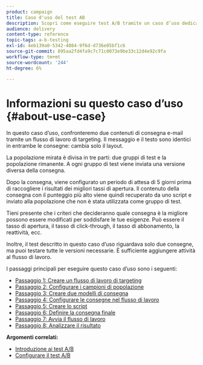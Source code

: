 ```yaml
---
product: campaign
title: Caso d'uso del test AB
description: Scopri come eseguire test A/B tramite un caso d’uso dedicato.
audience: delivery
content-type: reference
topic-tags: a-b-testing
exl-id: 4eb139a0-5342-4084-9f6d-d736e05bf1c6
source-git-commit: 895aa2fd4fa9c7c71c0073e9be33c12d4e92c9fa
workflow-type: tm+mt
source-wordcount: '244'
ht-degree: 6%

---
```


# Informazioni su questo caso d’uso {#about-use-case}

In questo caso d’uso, confronteremo due contenuti di consegna e-mail tramite un flusso di lavoro di targeting. Il messaggio e il testo sono identici in entrambe le consegne: cambia solo il layout.

La popolazione mirata è divisa in tre parti: due gruppi di test e la popolazione rimanente. A ogni gruppo di test viene inviata una versione diversa della consegna.

Dopo la consegna, viene configurato un periodo di attesa di 5 giorni prima di raccogliere i risultati dei migliori tassi di apertura. Il contenuto della consegna con il punteggio più alto viene quindi recuperato da uno script e inviato alla popolazione che non è stata utilizzata come gruppo di test.

Tieni presente che i criteri che decideranno quale consegna è la migliore possono essere modificati per soddisfare le tue esigenze. Può essere il tasso di apertura, il tasso di click-through, il tasso di abbonamento, la reattività, ecc.

Inoltre, il test descritto in questo caso d’uso riguardava solo due consegne, ma puoi testare tutte le versioni necessarie. È sufficiente aggiungere attività al flusso di lavoro.

I passaggi principali per eseguire questo caso d’uso sono i seguenti:

* [Passaggio 1: Creare un flusso di lavoro di targeting](../../delivery/using/a-b-testing-uc-targeting-workflow.md)
* [Passaggio 2: Configurare i campioni di popolazione](../../delivery/using/a-b-testing-uc-population-samples.md)
* [Passaggio 3: Creare due modelli di consegna](../../delivery/using/a-b-testing-uc-delivery-templates.md)
* [Passaggio 4: Configurare le consegne nel flusso di lavoro](../../delivery/using/a-b-testing-uc-configuring-deliveries.md)
* [Passaggio 5: Creare lo script](../../delivery/using/a-b-testing-uc-script.md)
* [Passaggio 6: Definire la consegna finale](../../delivery/using/a-b-testing-uc-final-delivery.md)
* [Passaggio 7: Avvia il flusso di lavoro](../../delivery/using/a-b-testing-uc-start-workflow.md)
* [Passaggio 8: Analizzare il risultato](../../delivery/using/a-b-testing-uc-analyzing.md)

**Argomenti correlati:**

* [Introduzione ai test A/B](../../delivery/using/get-started-a-b-testing.md)
* [Configurare il test A/B](../../delivery/using/configuring-a-b-testing.md)
